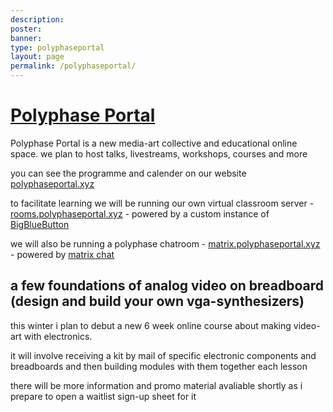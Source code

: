 ```yaml
---
description:
poster:
banner:
type: polyphaseportal
layout: page
permalink: /polyphaseportal/
---
```


# [Polyphase Portal](https://polyphaseportal.xyz)

Polyphase Portal is a new media-art collective and educational online space. we plan to host talks, livestreams, workshops, courses and more

you can see the programme and calender on our website [polyphaseportal.xyz](https://polyphaseportal.xyz)

to facilitate learning we will be running our own virtual classroom server - [rooms.polyphaseportal.xyz](https://rooms.polyphaseportal.xyz) - powered by a custom instance of [BigBlueButton](https://bigbluebutton.org/)

we will also be running a polyphase chatroom - [matrix.polyphaseportal.xyz](https://matrix.polyphaseportal.xyz) - powered by [matrix chat](https://matrix.org/)

## a few foundations of analog video on breadboard (design and build your own vga-synthesizers)

this winter i plan to debut a new 6 week online course about making video-art with electronics.

it will involve receiving a kit by mail of specific electronic components and breadboards and then building modules with them together each lesson

there will be more information and promo material avaliable shortly as i prepare to open a waitlist sign-up sheet for it
